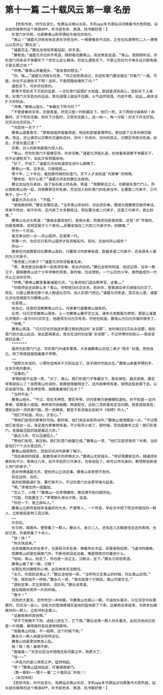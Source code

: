 # 第十一篇 二十载风云 第一章 名册
        【告知书友，时代在变化，免费站点难以长存，手机app多书源站点切换看书大势所趋，站长给你推荐的这个换源APP，听书音色多、换源、找书都好使！】
       形意门东华苑，也是滕青山和李珺如今居住的地方。
       “青山！”诸葛元洪急匆匆走进东华苑当中，一眼便看到不远处，正坐在石桌旁的二人——滕青山以及外公‘滕云龙’。
       “诸葛宗主。”滕云龙哈哈笑着站起，拱手道。
       “滕老伯。”诸葛元洪也拱手笑道，随即看向滕青山，有些焦急连道，“青山，我刚刚听说。你形意门将来永不争霸天下？你怎么这么糊涂。你这么通告天下，不是让你后代子弟永远只能龟缩于那五郡之地？”
       “师傅。”滕青山笑着摇头，“我有我的想法。”
       “你，唉……”诸葛元洪摇头叹息，“你之前和我说过，你这形意门要走接近‘万象门’一路。可是。你也不必通告天下啊！这样，不是把路给堵死了吗？”
       通告天下，可非开玩笑的。
       那等于受到天下万民的监督，一旦形意门妄图扩大地盘，那就是违背民心，受到天下人嗤笑。形意门大军若向外征战，首先道理上就站不住脚。士气自然低落、内部不稳，如此……根本没扩大的机会。
       “师傅。”滕青山摇头，“争霸天下所为何？”
       “不管是秦岭天帝，还是禹皇。终究只是一时称霸天下。他们一死，天下照样分崩离析！称霸时，天下死伤无数。而天下分裂时，又死伤无数人。这一统一，再一分裂！对天下并无好处。对宗派也无好处。”
       “何苦统一天下？”
       滕青山遥看南方，“那释迦祖师就看得透，他达到至强者境界后。便创造了众多的佛宗秘典。而且，还让佛宗以宗教形式遍布戎州、凉州！令戎州、凉州的民众，对摩尼寺绝对忠诚。如此，才是长盛之道！”
       宗教，对人的影响是极为惊人的。
       “青山，可你形意门不是摩尼寺，并非宗教。”诸葛元洪摇头道，在他看来就算不争霸天下，也不必通告天下。如此才有转圜余地。
       “好了，不说了。”诸葛元洪也知道现在说什么都晚了。
       滕青山一笑，没多说，只是暗想……
       等十年，二十年后，看到那时候的形意门。天下人才会知道‘内家拳’的特殊。
       “滕老伯，写什么呢？”诸葛元洪走到滕云龙身侧。
       滕云龙站在石桌前，指了指石桌上的名册，笑道：“我滕家庄之人，也都是形意门门人。所以我和青山他一起，将我滕家庄的名册，完全加入到形意门的名册当中。主要是二代弟子、三代弟子，分一下。”
       诸葛元洪点点头：“不错。”
       “是很麻烦啊。”滕云龙慨叹道，“当年青山年幼时，创出虎形拳。便成为我滕家庄秘传拳法，传男不传女，绝不外传。庄内男丁大多都练过。现在要分成二代弟子，还是三代弟子。真比较难。”
       滕青山也点头笑道：“像我永雷叔他们，是我长辈。而青虎则是我同辈。还有‘洪’字辈的，则是我晚辈。这明显属于三个辈份……却要安插在二代和三代弟子中。的确难。”
       作为一个宗派。
       毫无争议的一点——开山祖师，定是第一代。
       而第一代，也仅仅只有开山祖师才有资格名列。否则，岂会叫开山祖师？
       所以——
       滕家庄内就算辈份比滕青山高的，只要练习内家拳有成，那最多是二代弟子。还有很多人被列为三代弟子。
       “青虎是二代弟子？”诸葛元洪惊讶看着名单。
       “嗯，青虎是当初最早一批练虎形拳，练出内劲的。”滕云龙笑呵呵道，他还记得，当年一群汉子，跟随滕青山这个少年学拳的场景。那时候，岂会想到。一个山庄的少年，竟然能成为一代开山立派的宗师。
       “师傅。”滕青山歉意看着诸葛元洪，“让青虎他们退出黑甲军，这事……”
       “你我师徒还说那么多？青山，你帮我归元宗太多。若非你，那青湖岛早灭掉我归元宗了。现在，只是让滕家庄那十余人都退出宗内，加入形意门而已。”诸葛元洪笑道，其实在心里，诸葛元洪也觉得挺亏欠滕青山的。
       论恩德……
       他自己，还真的没教滕青山什么。内家拳乃是滕青山独有的。
       反而，归元宗受滕青山很多。上一次滕青山要开宗立派，诸多元老都极为愤怒，更是让诸葛元洪愧疚——身为归元宗宗主，他是得为归元宗考虑。可他也知道，滕青山为归元宗做的够多了。
       “师傅。”
       滕青山笑道，“归元宗也开始逐步要迁移到西边的‘永安郡’。到时候归元宗在永安郡，我形意门则大延山这边。彼此距离甚远，我也无法时刻坐镇‘永安郡’。不过师傅你别担心——我会安排好此事。”
       *******
       虽然为形意门门主，可形意门内诸多事情，大多被滕青山交给二弟子‘杨冬’处理。而他自己，除了修炼就是陪着妻子李珺。
       ……
       “按照大夫说的，小珺你这两天千万别出去了。孩子随时可能出生。”滕青山牵着李珺的手，在东华苑内散步。
       “没事的。”
       李珺却是不在意一笑，“对了，青山。我们形意门不争霸天下，那天神宫、嬴氏家族、摩尼寺等就安心了？按照青山你讲的，我算是琢磨明白了。这内家拳修炼者，按照这般发展下去。以后会很可怕。那天神宫等，就眼看着咱们壮大？”
       “当然不会。”
       滕青山摇头，“不过，现在天神宫、摩尼寺等，对内家拳只是模糊知道些。并不知道——这内家拳，就算是小成就。再修炼内劲秘籍。两者配合，达到二流武者肯定没问题。若是成就高些，便能达到一流武者门槛。而一些精英，甚至于有资格比拟如今《地榜》中人。”
       “他们不知道，所以，才安心。”
       “等他们发现内家拳的可怕。那时候，他们肯定会有所动作。”滕青山很清楚这一点，“不过等他们发现这一点。肯定是内家拳修炼者。不少有所小成了。那时候，恐怕是数年之后！我们形意门，发展最迅猛的就是最近几年。”
       “最近几年，可以迅速招人。”
       “等他们发现，再压制。我们形意门根基已成。”滕青山一笑，“他们又能奈我何？毕竟，当初是他们个个点头答应的。”
       滕青山就是欺负，其他宗派对内家拳了解少。
       “现在麻烦的就是，能教导弟子的师傅太少。”滕青山无奈摇头，“幸好我滕家庄内，精通虎形拳的有不少。等再过几年，如今年轻的三代弟子。也有经验了。即可以师兄身份，教导那些新进入师门的弟子。”
       若非师傅诸葛元洪，提到开山立派这事。滕青山本来想不急的。
       现在这样，也好。
       虽然初期极速扩张，要忙碌不少。不过形意门也会更早强大起来。
       “啊。”李珺忽然一捂腹部。
       “怎么了，小珺？”滕青山一见李珺模样，哪还猜不到问题所在。
       “可能，可能要生了。”李珺额头渗出汗珠，连道。
       “你忍一下，我立即叫人。”
       滕青山立即传音给早准备好的大夫、产婆等人，一个传音，早在东华苑下院当中居住的一群人，立即拿起各种工具过来。
       ……
       片刻后。
       东华苑，厢房外。便聚集了一群人。滕永凡、袁兰二人，还有这几天都居住在这的青雨，也赶过来。外面聚集了十余人。
       “快！快！”
       “热水快进来。”
       远处端着热水的女弟子，也是有功夫在身，捧着热水木盆，却是身轻如燕，飞速冲向厢房。
       而滕青山却是在厢房门外，不断地来回走动着，嘴里隐隐念叨着些什么。
       “哈哈，青山，别走了。你也是一派之主，沉稳点，坐下。”滕永凡哈哈笑道。
       滕青山看了爹一眼，沉稳？
       长期生死间磨练的心境，此刻根本无法稳住。
       “永凡，你就别说青山了。”滕云龙哈哈一笑，“当年阿兰生青山的时候，你比青山还慌。”
       “我，我和他不一样嘛。”滕永凡一笑，“我也就是个打铁匠。青山可是宗主。”
       “遇到这事，宗主和铁匠，没区别。”滕云龙笑道。
       就在厢房外笑声一片的时候。
       “轰卡！”
       闷热的大夏天，忽然凭空一声响雷，令滕青山也是心一颤。不由抬头看天，只见天空中灰蒙蒙的，仅仅没一会儿，豆粒大的雨滴便铺天盖地的猛地砸了下来。这暴雨说来就来，令原本在厢房外的一群人，立即冲到走廊上。
       “这暴雨来的真快啊。”
       “早不下雨晚不下雨，这娃儿快生了，它下雨。”滕云龙等一群人仰头看天，此刻天地间已经是一片雨幕，暴雨砸的各处是啪啪直响。
       “我看青山的娃，不一般啊。这个时候下雨。”
       滕永凡一群人倒是乐呵呵谈论。
       滕青山则是更加焦急心乱。
       啪！啪！啪！暴雨不断。
       “轰隆隆~~”天空云层当中隐隐还有闷雷之声，雨更大了。
       “哇~~~”
       一声高亢的婴儿啼哭之声，猛然响起。
       “嗯？”滕青山猛地站定，盯着厢房房门。
       （第一章到~~~第十一篇‘二十载风云’开始！）
       。（未完待续）
       【告知书友，时代在变化，免费站点难以长存，手机app多书源站点切换看书大势所趋，站长给你推荐的这个换源APP，听书音色多、换源、找书都好使！】